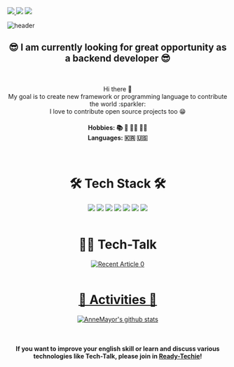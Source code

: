 <div>
  <a href="https://velog.io/@pranne1224" target="_blank"><img src="https://img.shields.io/badge/Blog-DD0B78?style=flat-square&logo=GitHub%20Sponsors&logoColor=white"/> 
  <a href="melllamodahye@gmail.com" target="_blank"><img src="https://img.shields.io/badge/melllamodahye@gmail.com-EA4335?style=flat-square&logo=Gmail&logoColor=white"/></a>
  <a href="https://www.linkedin.com/in/dahye-anne-lee/" target="_blank"><img src="https://img.shields.io/badge/DahyeLee-0A66C2?style=flat-square&logo=Linkedin&logoColor=white"/></a>
</div>

![header](https://capsule-render.vercel.app/api?type=soft&color=auto&height=150&section=header&text=DahyeLee&fontSize=70&animation=blink)

<h2 align="center"> 😎 I am currently looking for great opportunity as a backend developer 😎 </h2> 
<br>
<p align="center">
Hi there 👋
<br>
My goal is to create new framework or programming language to contribute the world :sparkler:
<br>
I love to contribute open source projects too 😁
</p>
<h4 align="center"> Hobbies: 📚 🌴 🏃‍♀️ 🚴‍♀️ <br> Languages: 🇰🇷 🇺🇸 </h4>
&nbsp
&nbsp
<h1 align="center"> 🛠 Tech Stack 🛠 </h1>
<div align="center"><img src="https://img.shields.io/badge/Javascript-ffb13b?style=flat-square&logo=Javascript&logoColor=white"/></a> <img src="https://img.shields.io/badge/Python-3766AB?style=flat-square&logo=Python&logoColor=white"/></a> <img src="https://img.shields.io/badge/Java-red?style=flat-square&logo=Java&logoColor=white"/></a> <img src="https://img.shields.io/badge/C-grey?style=flat-square&logo=C&logoColor=white"/></a> <img src="https://img.shields.io/badge/C++-00599C?style=flat-square&logo=C%2B%2B&logoColor=white"/></a> <img src="https://img.shields.io/badge/spring-brightgreen?style=flat-square&logo=Spring&logoColor=white"/></a> <img src="https://img.shields.io/badge/Mysql-E6B91E?style=flat-square&logo=MySql&logoColor=white"/></a>
</div>
&nbsp
&nbsp
<h1 align="center"> 🧑‍🎓 Tech-Talk</h1>

<div align="center">
  <a target="_blank" href="https://github-readme-medium-recent-article.vercel.app/medium/@pranne1224/0"><img src="https://github-readme-medium-recent-article.vercel.app/medium/@pranne1224/0" alt="Recent Article 0">
</div>
<br>
<h1 align="center"> 🌟 Activities 🌟</h1>
<div align="center">
  
  [![AnneMayor's github stats](https://github-readme-stats.vercel.app/api?username=annemayor&show_icons=true&theme=dracula)](https://github.com/annemayor/github-readme-stats)
  
</div>
<br>
<h4 align="center">If you want to improve your english skill or learn and discuss various technologies like Tech-Talk, please join in 
  <a href="https://github.com/ready-techie">Ready-Techie</a>!</h4>

<!--
**AnneMayor/annemayor** is a ✨ _special_ ✨ repository because its `README.md` (this file) appears on your GitHub profile.

Here are some ideas to get you started:

- 🔭 I’m currently working on ...
- 🌱 I’m currently learning ...
- 👯 I’m looking to collaborate on ...
- 🤔 I’m looking for help with ...
- 💬 Ask me about ...
- 📫 How to reach me: ...
- 😄 Pronouns: ...
- ⚡ Fun fact: ...
-->
